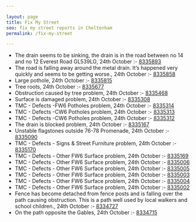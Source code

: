 ```yaml
---

layout: page
title: Fix My Street
seo: fix my street reports in Cheltenham
permalink: /fix-my-street

---
```


<!-- fix_marker starts -->

- The drain seems to be sinking, the drain is in the road between no 14 and no 12 Everest Road GL539LG, 24th October :- [8335893](https://www.fixmystreet.com/report/8335893)
- The road is falling away around the metal drain. It’s happened very quickly and seems to be getting worse., 24th October :- [8335858](https://www.fixmystreet.com/report/8335858)
- Large pothole, 24th October :- [8335815](https://www.fixmystreet.com/report/8335815)
- Tree roots, 24th October :- [8335677](https://www.fixmystreet.com/report/8335677)
- Obstruction caused by tree problem, 24th October :- [8335468](https://www.fixmystreet.com/report/8335468)
- Surface is damaged problem, 24th October :- [8335308](https://www.fixmystreet.com/report/8335308)
- TMC - Defects -FW6 Potholes problem, 24th October :- [8335314](https://www.fixmystreet.com/report/8335314)
- TMC - Defects -CW6 Potholes  problem, 24th October :- [8335313](https://www.fixmystreet.com/report/8335313)
- TMC - Defects -CW6 Potholes  problem, 24th October :- [8335312](https://www.fixmystreet.com/report/8335312)
- The drain is blocked problem, 24th October :- [8335167](https://www.fixmystreet.com/report/8335167)
- Unstable flagstones outside 76-78 Promenade, 24th October :- [8335090](https://www.fixmystreet.com/report/8335090)
- TMC - Defects - Signs & Street Furniture problem, 24th October :- [8335170](https://www.fixmystreet.com/report/8335170)
- TMC - Defects - Other FW6  Surface problem, 24th October :- [8335169](https://www.fixmystreet.com/report/8335169)
- TMC - Defects - Other FW6  Surface problem, 24th October :- [8335006](https://www.fixmystreet.com/report/8335006)
- TMC - Defects - Other FW6  Surface problem, 24th October :- [8335005](https://www.fixmystreet.com/report/8335005)
- TMC - Defects - Other FW6  Surface problem, 24th October :- [8335003](https://www.fixmystreet.com/report/8335003)
- TMC - Defects - Other FW6  Surface problem, 24th October :- [8335004](https://www.fixmystreet.com/report/8335004)
- TMC - Defects - Other FW6  Surface problem, 24th October :- [8335002](https://www.fixmystreet.com/report/8335002)
- Fence has become detached from fence posts and is falling over the path causing obstruction. This is a path well used by local walkers and school children., 24th October :- [8334727](https://www.fixmystreet.com/report/8334727)
- On the path opposite the Gables, 24th October :- [8334715](https://www.fixmystreet.com/report/8334715)

<!-- fix_marker ends -->